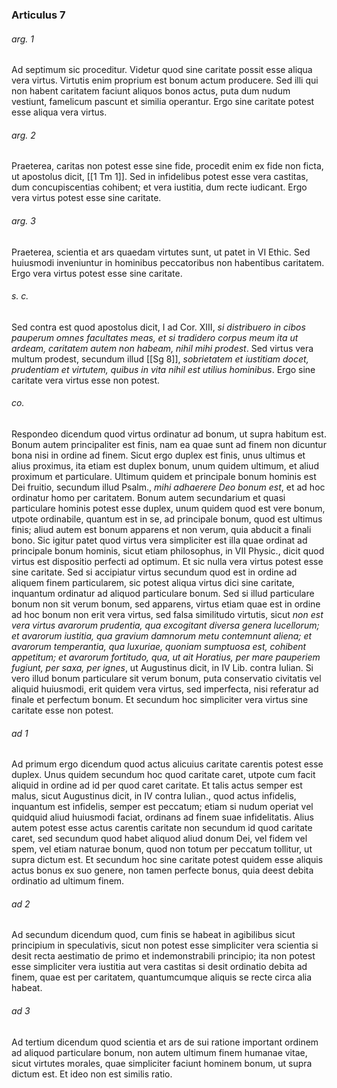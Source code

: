### Articulus 7

###### arg. 1
Ad septimum sic proceditur. Videtur quod sine caritate possit esse aliqua vera virtus. Virtutis enim proprium est bonum actum producere. Sed illi qui non habent caritatem faciunt aliquos bonos actus, puta dum nudum vestiunt, famelicum pascunt et similia operantur. Ergo sine caritate potest esse aliqua vera virtus.

###### arg. 2
Praeterea, caritas non potest esse sine fide, procedit enim ex fide non ficta, ut apostolus dicit, [[1 Tm 1]]. Sed in infidelibus potest esse vera castitas, dum concupiscentias cohibent; et vera iustitia, dum recte iudicant. Ergo vera virtus potest esse sine caritate.

###### arg. 3
Praeterea, scientia et ars quaedam virtutes sunt, ut patet in VI Ethic. Sed huiusmodi inveniuntur in hominibus peccatoribus non habentibus caritatem. Ergo vera virtus potest esse sine caritate.

###### s. c.
Sed contra est quod apostolus dicit, I ad Cor. XIII, *si distribuero in cibos pauperum omnes facultates meas, et si tradidero corpus meum ita ut ardeam, caritatem autem non habeam, nihil mihi prodest*. Sed virtus vera multum prodest, secundum illud [[Sg 8]], *sobrietatem et iustitiam docet, prudentiam et virtutem, quibus in vita nihil est utilius hominibus*. Ergo sine caritate vera virtus esse non potest.

###### co.
Respondeo dicendum quod virtus ordinatur ad bonum, ut supra habitum est. Bonum autem principaliter est finis, nam ea quae sunt ad finem non dicuntur bona nisi in ordine ad finem. Sicut ergo duplex est finis, unus ultimus et alius proximus, ita etiam est duplex bonum, unum quidem ultimum, et aliud proximum et particulare. Ultimum quidem et principale bonum hominis est Dei fruitio, secundum illud Psalm., *mihi adhaerere Deo bonum est*, et ad hoc ordinatur homo per caritatem. Bonum autem secundarium et quasi particulare hominis potest esse duplex, unum quidem quod est vere bonum, utpote ordinabile, quantum est in se, ad principale bonum, quod est ultimus finis; aliud autem est bonum apparens et non verum, quia abducit a finali bono. Sic igitur patet quod virtus vera simpliciter est illa quae ordinat ad principale bonum hominis, sicut etiam philosophus, in VII Physic., dicit quod virtus est dispositio perfecti ad optimum. Et sic nulla vera virtus potest esse sine caritate. Sed si accipiatur virtus secundum quod est in ordine ad aliquem finem particularem, sic potest aliqua virtus dici sine caritate, inquantum ordinatur ad aliquod particulare bonum. Sed si illud particulare bonum non sit verum bonum, sed apparens, virtus etiam quae est in ordine ad hoc bonum non erit vera virtus, sed falsa similitudo virtutis, sicut *non est vera virtus avarorum prudentia, qua excogitant diversa genera lucellorum; et avarorum iustitia, qua gravium damnorum metu contemnunt aliena; et avarorum temperantia, qua luxuriae, quoniam sumptuosa est, cohibent appetitum; et avarorum fortitudo, qua, ut ait Horatius, per mare pauperiem fugiunt, per saxa, per ignes*, ut Augustinus dicit, in IV Lib. contra Iulian. Si vero illud bonum particulare sit verum bonum, puta conservatio civitatis vel aliquid huiusmodi, erit quidem vera virtus, sed imperfecta, nisi referatur ad finale et perfectum bonum. Et secundum hoc simpliciter vera virtus sine caritate esse non potest.

###### ad 1
Ad primum ergo dicendum quod actus alicuius caritate carentis potest esse duplex. Unus quidem secundum hoc quod caritate caret, utpote cum facit aliquid in ordine ad id per quod caret caritate. Et talis actus semper est malus, sicut Augustinus dicit, in IV contra Iulian., quod actus infidelis, inquantum est infidelis, semper est peccatum; etiam si nudum operiat vel quidquid aliud huiusmodi faciat, ordinans ad finem suae infidelitatis. Alius autem potest esse actus carentis caritate non secundum id quod caritate caret, sed secundum quod habet aliquod aliud donum Dei, vel fidem vel spem, vel etiam naturae bonum, quod non totum per peccatum tollitur, ut supra dictum est. Et secundum hoc sine caritate potest quidem esse aliquis actus bonus ex suo genere, non tamen perfecte bonus, quia deest debita ordinatio ad ultimum finem.

###### ad 2
Ad secundum dicendum quod, cum finis se habeat in agibilibus sicut principium in speculativis, sicut non potest esse simpliciter vera scientia si desit recta aestimatio de primo et indemonstrabili principio; ita non potest esse simpliciter vera iustitia aut vera castitas si desit ordinatio debita ad finem, quae est per caritatem, quantumcumque aliquis se recte circa alia habeat.

###### ad 3
Ad tertium dicendum quod scientia et ars de sui ratione important ordinem ad aliquod particulare bonum, non autem ultimum finem humanae vitae, sicut virtutes morales, quae simpliciter faciunt hominem bonum, ut supra dictum est. Et ideo non est similis ratio.

